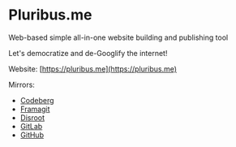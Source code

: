 # Pluribus.me

Web-based simple all-in-one website building and publishing tool

Let's democratize and de-Googlify the internet!

Website: [https://pluribus.me](https://pluribus.me)

Mirrors:
* [Codeberg](https://codeberg.org/Agora-Pluribus-Technologies/Pluribus.me)
* [Framagit](https://framagit.org/agora-pluribus-technologies/pluribus.me)
* [Disroot](https://git.disroot.org/Agora-Pluribus-Technologies/Pluribus.me)
* [GitLab](https://gitlab.com/agora-pluribus-technologies/Pluribus-me)
* [GitHub](https://github.com/Agora-Pluribus-Technologies/Pluribus.me)